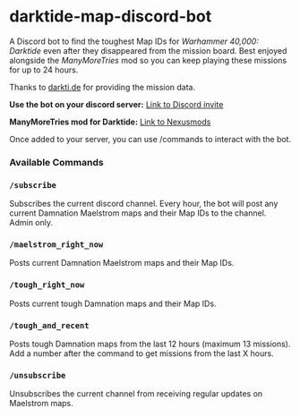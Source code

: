 # darktide-map-discord-bot
A Discord bot to find the toughest Map IDs for _Warhammer 40,000: Darktide_ even after they disappeared from the mission board.
Best enjoyed alongside the _ManyMoreTries_ mod so you can keep playing these missions for up to 24 hours.

Thanks to [darkti.de](https://darkti.de/) for providing the mission data.

**Use the bot on your discord server:** [Link to Discord invite](https://discord.com/api/oauth2/authorize?client_id=1124539518826074192&permissions=68608&scope=bot%20applications.commands)

**ManyMoreTries mod for Darktide:** [Link to Nexusmods](https://www.nexusmods.com/warhammer40kdarktide/mods/175)

Once added to your server, you can use /commands to interact with the bot.

### Available Commands

### `/subscribe`
Subscribes the current discord channel. Every hour, the bot will post any current Damnation Maelstrom maps and their Map IDs to the channel. Admin only.

### `/maelstrom_right_now`
Posts current Damnation Maelstrom maps and their Map IDs.

### `/tough_right_now`
Posts current tough Damnation maps and their Map IDs.

### `/tough_and_recent`
Posts tough Damnation maps from the last 12 hours (maximum 13   missions). Add a number after the command to get missions from the last X hours.

### `/unsubscribe`
Unsubscribes the current channel from receiving regular updates on Maelstrom maps.

